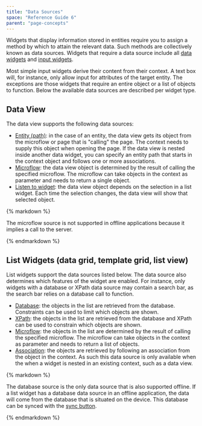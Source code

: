 ```yaml
---
title: "Data Sources"
space: "Reference Guide 6"
parent: "page-concepts"
---
```



Widgets that display information stored in entities require you to assign a method by which to attain the relevant data. Such methods are collectively known as data sources. Widgets that require a data source include all [data widgets](/refguide6/data-widgets) and [input widgets](/refguide6/input-widgets).

Most simple input widgets derive their content from their context. A text box will, for instance, only allow input for attributes of the target entity. The exceptions are those widgets that require an entire object or a list of objects to function. Below the available data sources are described per widget type.

## Data View

The data view supports the following data sources:

*   [Entity (path)](/refguide6/entity-path-source): in the case of an entity, the data view gets its object from the microflow or page that is "calling" the page. The context needs to supply this object when opening the page. If the data view is nested inside another data widget, you can specify an entity path that starts in the context object and follows one or more associations.
*   [Microflow](/refguide6/microflow-source): the data view object is determined by the result of calling the specified microflow. The microflow can take objects in the context as parameter and needs to return a single object.
*   [Listen to widget](/refguide6/listen-to-grid-source): the data view object depends on the selection in a list widget. Each time the selection changes, the data view will show that selected object.

<div class="alert alert-info">{% markdown %}

The microflow source is not supported in offline applications because it implies a call to the server.

{% endmarkdown %}</div>

## List Widgets (data grid, template grid, list view)

List widgets support the data sources listed below. The data source also determines which features of the widget are enabled. For instance, only widgets with a database or XPath data source may contain a search bar, as the search bar relies on a database call to function.

*   [Database](/refguide6/database-source): the objects in the list are retrieved from the database. Constraints can be used to limit which objects are shown. 
*   [XPath](/refguide6/xpath-source): the objects in the list are retrieved from the database and XPath can be used to constrain which objects are shown.
*   [Microflow](/refguide6/microflow-source): the objects in the list are determined by the result of calling the specified microflow. The microflow can take objects in the context as parameter and needs to return a list of objects.
*   [Association](/refguide6/association-source): the objects are retrieved by following an association from the object in the context. As such this data source is only available when the when a widget is nested in an existing context, such as a data view. 

<div class="alert alert-info">{% markdown %}

The database source is the only data source that is also supported offline. If a list widget has a database data source in an offline application, the data will come from the database that is situated on the device. This database can be synced with the [sync button](/refguide6/sync-button).

{% endmarkdown %}</div>

